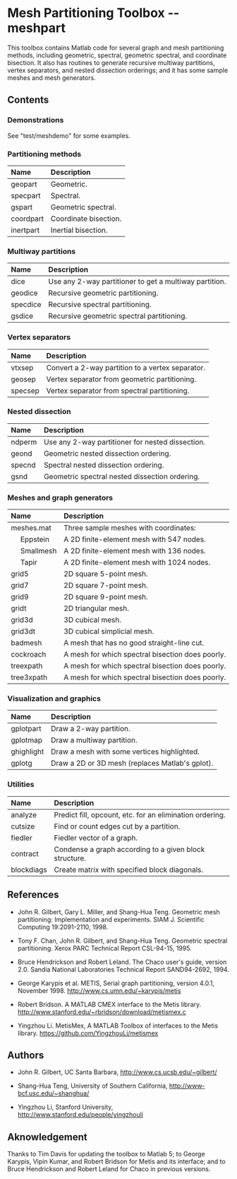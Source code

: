 Mesh Partitioning Toolbox -- meshpart
==========================

This toolbox contains Matlab code for several graph and mesh partitioning
methods, including geometric, spectral, geometric spectral, and coordinate
bisection.  It also has routines to generate recursive multiway partitions, 
vertex separators, and nested dissection orderings; and it has some sample
meshes and mesh generators. 

Contents
--------------------------
### Demonstrations
  See "test/meshdemo" for some examples.

### Partitioning methods

| Name            | Description           |
|:--------------- |:--------------------- |
|  geopart        | Geometric.            |
|  specpart       | Spectral.             |
|  gspart         | Geometric spectral.   |
|  coordpart      | Coordinate bisection. |
|  inertpart      | Inertial bisection.   |

### Multiway partitions

| Name            | Description                                            |
|:--------------- |:------------------------------------------------------ |
|  dice           | Use any 2-way partitioner to get a multiway partition. |
|  geodice        | Recursive geometric partitioning.                      |
|  specdice       | Recursive spectral partitioning.                       |
|  gsdice         | Recursive geometric spectral partitioning.             |

### Vertex separators

| Name            | Description                                      |
|:--------------- |:------------------------------------------------ |
|  vtxsep         | Convert a 2-way partition to a vertex separator. |
|  geosep         | Vertex separator from geometric partitioning.    |
|  specsep        | Vertex separator from spectral partitioning.     |

### Nested dissection

| Name            | Description                                      |
|:--------------- |:------------------------------------------------ |
|  ndperm         | Use any 2-way partitioner for nested dissection. |
|  geond          | Geometric nested dissection ordering.            |
|  specnd         | Spectral nested dissection ordering.             |
|  gsnd           | Geometric spectral nested dissection ordering.   |

### Meshes and graph generators

| Name            | Description                                      |
|:--------------- |:------------------------------------------------ |
|  meshes.mat     | Three sample meshes with coordinates:            |
|  &nbsp;&nbsp;&nbsp;&nbsp; Eppstein   | A 2D finite-element mesh with 547 nodes.         |
|  &nbsp;&nbsp;&nbsp;&nbsp; Smallmesh  | A 2D finite-element mesh with 136 nodes.         |
|  &nbsp;&nbsp;&nbsp;&nbsp; Tapir      | A 2D finite-element mesh with 1024 nodes.        |
|  grid5          | 2D square 5-point mesh.                          |
|  grid7          | 2D square 7-point mesh.                          |
|  grid9          | 2D square 9-point mesh.                          |
|  gridt          | 2D triangular mesh.                              |
|  grid3d         | 3D cubical mesh.                                 |
|  grid3dt        | 3D cubical simplicial mesh.                      |
|  badmesh        | A mesh that has no good straight-line cut.       |
|  cockroach      | A mesh for which spectral bisection does poorly. |
|  treexpath      | A mesh for which spectral bisection does poorly. |
|  tree3xpath     | A mesh for which spectral bisection does poorly. |

### Visualization and graphics

| Name            | Description                                      |
|:--------------- |:------------------------------------------------ |
|  gplotpart      | Draw a 2-way partition.                          |
|  gplotmap       | Draw a multiway partition.                       |
|  ghighlight     | Draw a mesh with some vertices highlighted.      |
|  gplotg         | Draw a 2D or 3D mesh (replaces Matlab's gplot).  |
 
### Utilities

| Name            | Description                                              |
|:--------------- |:-------------------------------------------------------- |
|  analyze        | Predict fill, opcount, etc. for an elimination ordering. |
|  cutsize        | Find or count edges cut by a partition.                  |
|  fiedler        | Fiedler vector of a graph.                               |
|  contract       | Condense a graph according to a given block structure.   |
|  blockdiags     | Create matrix with specified block diagonals.            |

## References

* John R. Gilbert, Gary L. Miller, and Shang-Hua Teng.
  Geometric mesh partitioning:  Implementation and experiments.
  SIAM J. Scientific Computing 19:2091-2110, 1998.
  
* Tony F. Chan, John R. Gilbert, and Shang-Hua Teng.
  Geometric spectral partitioning.
  Xerox PARC Technical Report CSL-94-15, 1995.

* Bruce Hendrickson and Robert Leland.
  The Chaco user's guide, version 2.0.
  Sandia National Laboratories Technical Report SAND94-2692, 1994.

* George Karypis et al.
  METIS, Serial graph partitioning, version 4.0.1, November 1998.
  http://www.cs.umn.edu/~karypis/metis
  
* Robert Bridson.
  A MATLAB CMEX interface to the Metis library. 
  http://www.stanford.edu/~rbridson/download/metismex.c
  
* Yingzhou Li.
  MetisMex, A MATLAB Toolbox of interfaces to the Metis library. 
  https://github.com/YingzhouLi/metismex
  
## Authors
  
* John R. Gilbert, UC Santa Barbara, http://www.cs.ucsb.edu/~gilbert/

* Shang-Hua Teng, University of Southern California, http://www-bcf.usc.edu/~shanghua/ 

* Yingzhou Li, Stanford University, http://www.stanford.edu/people/yingzhouli
  
## Aknowledgement
 
  Thanks to Tim Davis for updating the toolbox to Matlab 5;
  to George Karypis, Vipin Kumar, and Robert Bridson for Metis 
  and its interface; and to Bruce Hendrickson and Robert Leland
  for Chaco in previous versions.
